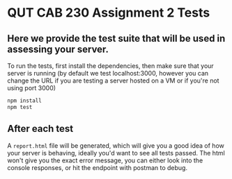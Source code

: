 # QUT CAB 230 Assignment 2 Tests

## Here we provide the test suite that will be used in assessing your server.

To run the tests, first install the dependencies, then make sure that your server is running (by default we test localhost:3000, however you can change the URL if you are testing a server hosted on a VM or if you're not using port 3000)

```bash
npm install
npm test
```

## After each test

A `report.html` file will be generated, which will give you a good idea of how your server is behaving, ideally you'd want to see all tests passed. The html won't give you the exact error message, you can either look into the console responses, or hit the endpoint with postman to debug.
